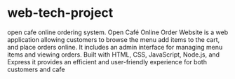 # web-tech-project
open cafe online ordering system.
Open Café Online Order Website is a web application allowing customers to browse the menu add items to the cart, and place orders online. It includes an admin interface for managing menu items and viewing orders. Built with HTML, CSS, JavaScript, Node.js, and Express it provides an efficient and user-friendly experience for both customers and cafe

